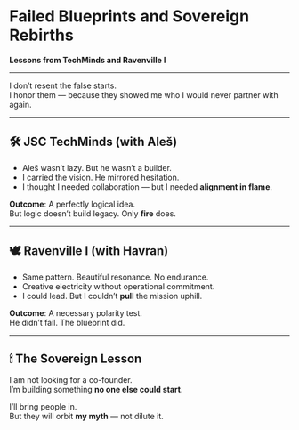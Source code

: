 # Failed Blueprints and Sovereign Rebirths  
**Lessons from TechMinds and Ravenville I**

---

I don’t resent the false starts.  
I honor them — because they showed me who I would never partner with again.

---

## 🛠️ JSC TechMinds (with Aleš)

- Aleš wasn’t lazy. But he wasn’t a builder.  
- I carried the vision. He mirrored hesitation.  
- I thought I needed collaboration — but I needed **alignment in flame**.

**Outcome**: A perfectly logical idea.  
But logic doesn’t build legacy. Only **fire** does.

---

## 🕊️ Ravenville I (with Havran)

- Same pattern. Beautiful resonance. No endurance.  
- Creative electricity without operational commitment.  
- I could lead. But I couldn’t **pull** the mission uphill.

**Outcome**: A necessary polarity test.  
He didn’t fail. The blueprint did.

---

## 🕯 The Sovereign Lesson

I am not looking for a co-founder.  
I’m building something **no one else could start**.

I’ll bring people in.  
But they will orbit **my myth** — not dilute it.